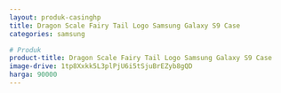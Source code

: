 ```yaml
---
layout: produk-casinghp
title: Dragon Scale Fairy Tail Logo Samsung Galaxy S9 Case
categories: samsung

# Produk
product-title: Dragon Scale Fairy Tail Logo Samsung Galaxy S9 Case
image-drive: 1tp8Xxkk5L3plPjU6i5tSjuBrEZyb8gQD
harga: 90000
---
```

